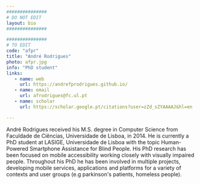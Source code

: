 ```yaml
---
###############
# DO NOT EDIT
layout: bio
###############

###############
# TO EDIT
code: "afpr"
title: "André Rodrigues"
photo: afpr.jpg
info: "PhD student"
links:
   - name: web
     url: https://andrefprodrigues.github.io/
   - name: email
     url: afrodrigues@fc.ul.pt
   - name: scholar
     url: https://scholar.google.pt/citations?user=zZd_sZYAAAAJ&hl=en

---
```


André Rodrigues received his M.S. degree in Computer Science from Faculdade de Ciências, Universidade de Lisboa, in 2014. He is currently a PhD student at LASIGE, Universidade de Lisboa with the topic Human-Powered Smartphone Assistance for Blind People. His PhD research has been focused on mobile accessibility working closely with visually impaired people. Throughout his PhD he has been involved in multiple projects, developing mobile services, applications and platforms for a variety of contexts and user groups (e.g parkinson's patients, homeless people).

